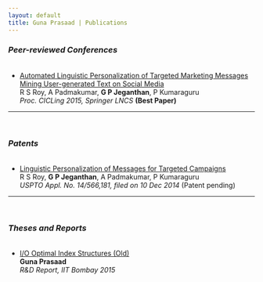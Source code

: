 ```yaml
---
layout: default
title: Guna Prasaad | Publications
---
```

<div class="publications">
<h3><i>Peer-reviewed Conferences</i></h3>
<ul>
<br>
  <li>
  <a href="http://rd.springer.com/chapter/10.1007%2F978-3-319-18117-2_16">Automated Linguistic Personalization of Targeted Marketing Messages Mining User-generated Text on Social Media</a> <br>
  R S Roy, A Padmakumar, <b>G P Jeganthan</b>, P Kumaraguru <br>
  <i>Proc. CICLing 2015, Springer LNCS</i> <b>(Best Paper)</b>
  </li>
</ul>
<hr><br>
<h3><i>Patents</i></h3>
<ul>
  <br>
  <li>
  <a href="#">Linguistic Personalization of Messages for Targeted Campaigns</a><br>
  R S Roy, <b>G P Jeganthan</b>, A Padmakumar, P Kumaraguru <br>
  <i>USPTO Appl. No. 14/566,181, filed on 10 Dec 2014</i> (Patent pending)
  </li>
</ul>
<hr><br>
<h3><i>Theses and Reports</i></h3>
<ul>
  <br>
  <li>
  <a href="/assets/buffer-tree-report.pdf">I/O Optimal Index Structures (Old)</a><br>
  <b>Guna Prasaad</b><br>
  <i>R&D Report, IIT Bombay 2015</i>
  </li>
</ul>
</div>

